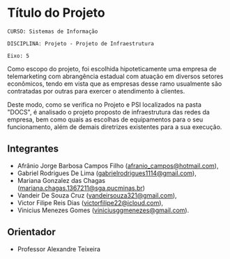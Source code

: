 # Título do Projeto

`CURSO: Sistemas de Informação`

`DISCIPLINA: Projeto - Projeto de Infraestrutura`

`Eixo: 5`

Como escopo do projeto, foi escolhida hipoteticamente uma empresa de telemarketing com abrangência estadual com atuação em diversos setores econômicos, tendo em vista que as empresas desse ramo usualmente são contratadas por outras para exercer o atendimento à clientes.

Deste modo, como se verifica no Projeto e PSI localizados na pasta "DOCS", é analisado o projeto proposto de infraestrutura das redes da empresa, bem como quais as escolhas de equipamentos para o seu funcionamento, além de demais diretrizes existentes para a sua execução.

## Integrantes

* Afrânio Jorge Barbosa Campos Filho (afranio_campos@hotmail.com),
* Gabriel Rodrigues De Lima (gabrielrodrigues1114@gmail.com),
* Mariana Gonzalez das Chagas (mariana.chagas.1367211@sga.pucminas.br)
* Vandeir De Souza Cruz (vandeirsouza321@gmail.com),
* Victor Filipe Reis Dias (victorfilipe22@icloud.com),
* Vinicius Menezes Gomes (viniciusggmenezes@gmail.com).

## Orientador

* Professor Alexandre Teixeira


